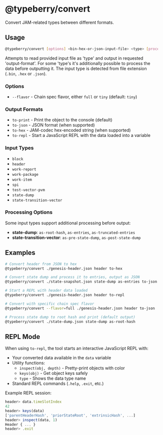 # @typeberry/convert

Convert JAM-related types between different formats.

## Usage

```bash
@typeberry/convert [options] <bin-hex-or-json-input-file> <type> [process] [output-format]
```

Attempts to read provided input file as 'type' and output in requested 'output-format'.
For some 'type's it's additionally possible to process the data before outputting it.
The input type is detected from file extension (`.bin`, `.hex` or `.json`).

### Options

- `--flavor` - Chain spec flavor, either `full` or `tiny` (default: `tiny`)

### Output Formats

- `to-print` - Print the object to the console (default)
- `to-json` - JSON format (when supported)
- `to-hex` - JAM-codec hex-encoded string (when supported)
- `to-repl` - Start a JavaScript REPL with the data loaded into a variable

### Input Types

- `block`
- `header`
- `work-report`
- `work-package`
- `work-item`
- `spi`
- `test-vector-pvm`
- `state-dump`
- `state-transition-vector`

### Processing Options

Some input types support additional processing before output:

- **state-dump**: `as-root-hash`, `as-entries`, `as-truncated-entries`
- **state-transition-vector**: `as-pre-state-dump`, `as-post-state-dump`

## Examples

```bash
# Convert header from JSON to hex
@typeberry/convert ./genesis-header.json header to-hex

# Convert state dump and process it to entries, output as JSON
@typeberry/convert ./state-snapshot.json state-dump as-entries to-json

# Start a REPL with header data loaded
@typeberry/convert ./genesis-header.json header to-repl

# Convert with specific chain spec flavor
@typeberry/convert --flavor=full ./genesis-header.json header to-json

# Process state dump to root hash and print (default output)
@typeberry/convert ./state-dump.json state-dump as-root-hash
```

## REPL Mode

When using `to-repl`, the tool starts an interactive JavaScript REPL with:

- Your converted data available in the `data` variable
- Utility functions:
  - `inspect(obj, depth)` - Pretty-print objects with color
  - `keys(obj)` - Get object keys safely
  - `type` - Shows the data type name
- Standard REPL commands (`.help`, `.exit`, etc.)

Example REPL session:
```javascript
header> data.timeSlotIndex
42
header> keys(data)
['parentHeaderHash', 'priorStateRoot', 'extrinsicHash', ...]
header> inspect(data, 1)
Header { ... }
header> .exit
```
